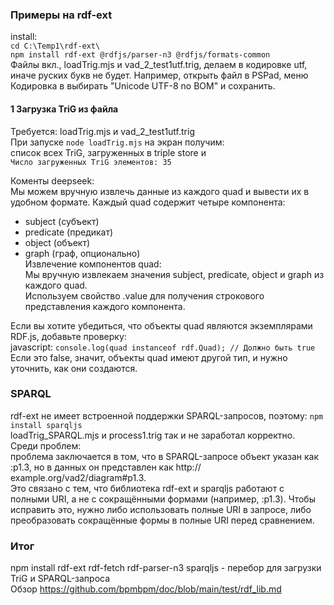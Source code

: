 ### Примеры на rdf-ext
install:    
`cd C:\Temp1\rdf-ext\` \
`npm install rdf-ext @rdfjs/parser-n3 @rdfjs/formats-common` \
Файлы вкл., loadTrig.mjs и vad_2_test1utf.trig, делаем в кодировке utf, иначе руских букв не будет. Например, открыть файл в PSPad, меню Кодировка в выбирать "Unicode UTF-8 no BOM" и сохранить.
#### 1 Загрузка TriG из файла
Требуется: loadTrig.mjs и vad_2_test1utf.trig  
При запуске `node loadTrig.mjs` на экран получим:  
список всех TriG, загруженных в triple store и   
`Число загруженных TriG элементов: 35`

Коменты deepseek:  
Мы можем вручную извлечь данные из каждого quad и вывести их в удобном формате. Каждый quad содержит четыре компонента:
- subject (субъект)
- predicate (предикат)
- object (объект)
- graph (граф, опционально)  
Извлечение компонентов quad:  
Мы вручную извлекаем значения subject, predicate, object и graph из каждого quad.  
Используем свойство .value для получения строкового представления каждого компонента.

Если вы хотите убедиться, что объекты quad являются экземплярами RDF.js, добавьте проверку:  
javascript:
`console.log(quad instanceof rdf.Quad); // Должно быть true`  
Если это false, значит, объекты quad имеют другой тип, и нужно уточнить, как они создаются.

### SPARQL
rdf-ext не имеет встроенной поддержки SPARQL-запросов, поэтому: `npm install sparqljs`  
loadTrig_SPARQL.mjs и process1.trig так и не заработал корректно.  
Среди проблем:  
проблема заключается в том, что в SPARQL-запросе объект указан как :p1.3, но в данных он представлен как http:// example.org/vad2/diagram#p1.3.  
Это связано с тем, что библиотека rdf-ext и sparqljs работают с полными URI, а не с сокращёнными формами (например, :p1.3).
Чтобы исправить это, нужно либо использовать полные URI в запросе, либо преобразовать сокращённые формы в полные URI перед сравнением.

### Итог
npm install rdf-ext rdf-fetch rdf-parser-n3 sparqljs - перебор для загрузки TriG и  SPARQL-запроса   
Обзор https://github.com/bpmbpm/doc/blob/main/test/rdf_lib.md

